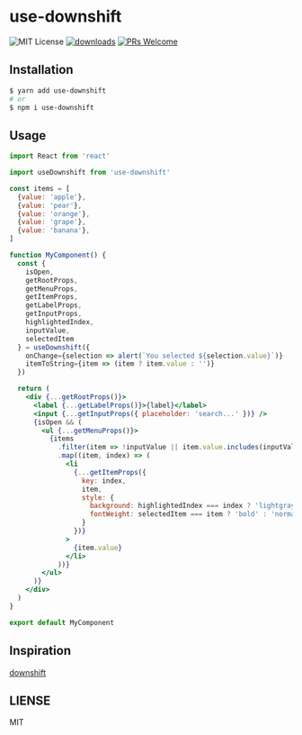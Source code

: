 # use-downshift

![MIT License][license-badge]
[![downloads][downloads-badge]][npmcharts]
[![PRs Welcome][prs-badge]][prs]

## Installation

```bash
$ yarn add use-downshift
# or
$ npm i use-downshift
```

## Usage

```jsx
import React from 'react'

import useDownshift from 'use-downshift'

const items = [
  {value: 'apple'},
  {value: 'pear'},
  {value: 'orange'},
  {value: 'grape'},
  {value: 'banana'},
]

function MyComponent() {
  const {
    isOpen,
    getRootProps,
    getMenuProps,
    getItemProps,
    getLabelProps,
    getInputProps,
    highlightedIndex,
    inputValue,
    selectedItem
  } = useDownshift({
    onChange={selection => alert(`You selected ${selection.value}`)}
    itemToString={item => (item ? item.value : '')}
  })

  return (
    <div {...getRootProps()}>
      <label {...getLabelProps()}>{label}</label>
      <input {...getInputProps({ placeholder: 'search...' })} />
      {isOpen && (
        <ul {...getMenuProps()}>
          {items
            .filter(item => !inputValue || item.value.includes(inputValue))
            .map((item, index) => (
              <li
                {...getItemProps({
                  key: index,
                  item,
                  style: {
                    background: highlightedIndex === index ? 'lightgray' : 'white',
                    fontWeight: selectedItem === item ? 'bold' : 'normal',
                  }
                })}
              >
                {item.value}
              </li>
            ))}
        </ul>
      )}
    </div>
  )
}

export default MyComponent
```

## Inspiration

[downshift](https://github.com/downshift-js/downshift)

## LIENSE

MIT

[license-badge]: https://img.shields.io/npm/l/use-downshift.svg?style=flat-square
[downloads-badge]: https://img.shields.io/npm/dm/use-downshift.svg?style=flat-square
[prs-badge]: https://img.shields.io/badge/PRs-welcome-brightgreen.svg?style=flat-square
[prs]: http://makeapullrequest.com
[npmcharts]: http://npmcharts.com/compare/use-downshift
